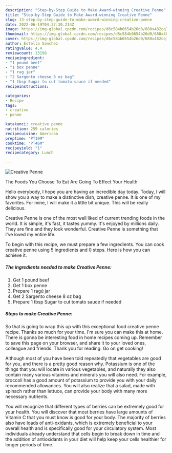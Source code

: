 ```yaml
---
description: "Step-by-Step Guide to Make Award-winning Creative Penne"
title: "Step-by-Step Guide to Make Award-winning Creative Penne"
slug: 13-step-by-step-guide-to-make-award-winning-creative-penne
date: 2022-06-19T04:37:30.214Z
image: https://img-global.cpcdn.com/recipes/d6c584b0654b26d0/680x482cq70/creative-penne-recipe-main-photo.jpg
thumbnail: https://img-global.cpcdn.com/recipes/d6c584b0654b26d0/680x482cq70/creative-penne-recipe-main-photo.jpg
cover: https://img-global.cpcdn.com/recipes/d6c584b0654b26d0/680x482cq70/creative-penne-recipe-main-photo.jpg
author: Estella Sanchez
ratingvalue: 4.4
reviewcount: 13198
recipeingredient:
- "1 pound beef"
- "1 box penne"
- "1 rag jar"
- "2 Sargento cheese 8 oz bag"
- "1 tbsp Sugar to cut tomato sauce if needed"
recipeinstructions:

categories:
- Recipe
tags:
- creative
- penne

katakunci: creative penne 
nutrition: 259 calories
recipecuisine: American
preptime: "PT19M"
cooktime: "PT46M"
recipeyield: "1"
recipecategory: Lunch

---
```



![Creative Penne](https://img-global.cpcdn.com/recipes/d6c584b0654b26d0/680x482cq70/creative-penne-recipe-main-photo.jpg)

The Foods You Choose To Eat Are Going To Effect Your Health

Hello everybody, I hope you are having an incredible day today. Today, I will show you a way to make a distinctive dish, creative penne. It is one of my favorites. For mine, I will make it a little bit unique. This will be really delicious.



Creative Penne is one of the most well liked of current trending foods in the world. It is simple, it's fast, it tastes yummy. It's enjoyed by millions daily. They are fine and they look wonderful. Creative Penne is something that I've loved my entire life.


To begin with this recipe, we must prepare a few ingredients. You can cook creative penne using 5 ingredients and 0 steps. Here is how you can achieve it.

<!--inarticleads1-->

##### The ingredients needed to make Creative Penne:

1. Get 1 pound beef
1. Get 1 box penne
1. Prepare 1 ragú jar
1. Get 2 Sargento cheese 8 oz bag
1. Prepare 1 tbsp Sugar to cut tomato sauce if needed




<!--inarticleads2-->

##### Steps to make Creative Penne:





So that is going to wrap this up with this exceptional food creative penne recipe. Thanks so much for your time. I'm sure you can make this at home. There is gonna be interesting food in home recipes coming up. Remember to save this page on your browser, and share it to your loved ones, colleague and friends. Thank you for reading. Go on get cooking!

Although most of you have been told repeatedly that vegetables are good for you, and there is a pretty good reason why. Potassium is one of the things that you will locate in various vegetables, and naturally they also contain many various vitamins and minerals you will also need. For example, broccoli has a good amount of potassium to provide you with your daily recommended allowances. You will also realize that a salad, made with spinach rather than lettuce, can provide your body with many more necessary nutrients.

You will recognize that different types of berries can be extremely good for your health. You will discover that most berries have large amounts of Vitamin C that you must know is good for your body. The majority of berries also have loads of anti-oxidants, which is extremely beneficial to your overall health and is specifically good for your circulatory system. Most individuals already understand that cells begin to break down in time and the addition of antioxidants in your diet will help keep your cells healthier for longer periods of time.

